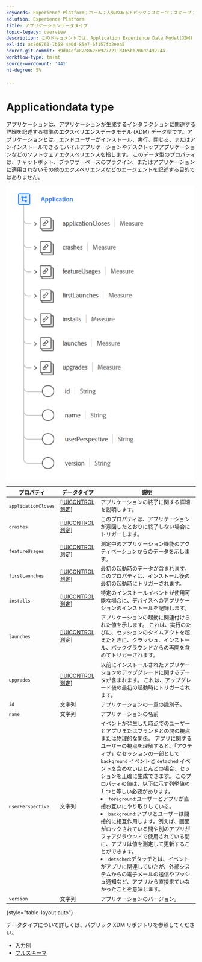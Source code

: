 ```yaml
---
keywords: Experience Platform；ホーム；人気のあるトピック；スキーマ；スキーマ；XDM；フィールド；スキーマ；スキーマ；アプリケーション；データ型；データ型；データ型；
solution: Experience Platform
title: アプリケーションデータタイプ
topic-legacy: overview
description: このドキュメントでは、Application Experience Data Model(XDM) データタイプの概要を説明します。
exl-id: ac7d6761-7b58-4e0d-85e7-6f157fb2eea5
source-git-commit: 39d04cf482e862569277211d465bb2060a49224a
workflow-type: tm+mt
source-wordcount: '441'
ht-degree: 5%

---
```


#  Applicationdata type

 アプリケーションは、アプリケーションが生成するインタラクションに関連する詳細を記述する標準のエクスペリエンスデータモデル (XDM) データ型です。アプリケーションとは、エンドユーザーがインストール、実行、閉じる、またはアンインストールできるモバイルアプリケーションやデスクトップアプリケーションなどのソフトウェアエクスペリエンスを指します。 このデータ型のプロパティは、チャットボット、ブラウザーベースのプラグイン、またはアプリケーションに適用されないその他のエクスペリエンスなどのエージェントを記述する目的ではありません。

<img src="../images/data-types/application.PNG" width="500" /><br />

| プロパティ | データタイプ | 説明 |
| --- | --- | --- |
| `applicationCloses` | [[!UICONTROL 測定]](./measure.md) | アプリケーションの終了に関する詳細を説明します。 |
| `crashes` | [[!UICONTROL 測定]](./measure.md) | このプロパティは、アプリケーションが意図したとおりに終了しない場合にトリガーします。 |
| `featureUsages` | [[!UICONTROL 測定]](./measure.md) | 測定中のアプリケーション機能のアクティベーションからのデータを示します。 |
| `firstLaunches` | [[!UICONTROL 測定]](./measure.md) | 最初の起動時のデータが含まれます。 このプロパティは、インストール後の最初の起動時にトリガーされます。 |
| `installs` | [[!UICONTROL 測定]](./measure.md) | 特定のインストールイベントが使用可能な場合に、デバイスへのアプリケーションのインストールを記録します。 |
| `launches` | [[!UICONTROL 測定]](./measure.md) | アプリケーションの起動に関連付けられた値を示します。 これは、実行のたびに、セッションのタイムアウトを超えたときに、クラッシュ、インストール、バックグラウンドからの再開を含めてトリガーされます。 |
| `upgrades` | [[!UICONTROL 測定]](./measure.md) | 以前にインストールされたアプリケーションのアップグレードに関するデータが含まれます。 これは、アップグレード後の最初の起動時にトリガーされます。 |
| `id` | 文字列 | アプリケーションの一意の識別子。 |
| `name` | 文字列 |  アプリケーションの名前 |
| `userPerspective` | 文字列 | イベントが発生した時点でのユーザーとアプリまたはブランドとの間の視点または物理的な関係。 アプリに関するユーザーの視点を理解すると、「アクティブ」なセッションの一部として `background` イベントと `detached` イベントを含めないほとんどの場合、セッションを正確に生成できます。 このプロパティの値は、以下に示す列挙値の 1 つと等しい必要があります。 <li> `foreground`:ユーザーとアプリが直接お互いにやり取りしている。 </li> <li> `background`:アプリとユーザーは間接的に相互作用します。例えば、画面がロックされている間や別のアプリがフォアグラウンドで使用されている間に、アプリは値を測定して更新することができます。  </li> <li> `detached`:デタッチとは、イベントがアプリに関連していたが、外部システムからの電子メールの送信やプッシュ通知など、アプリから直接来ていなかったことを意味します。 |
| `version` | 文字列 | アプリケーションのバージョン。 |

{style=&quot;table-layout:auto&quot;}

データタイプについて詳しくは、パブリック XDM リポジトリを参照してください。

* [入力例](https://github.com/adobe/xdm/blob/master/components/datatypes/channels/application.example.1.json)
* [フルスキーマ](https://github.com/adobe/xdm/blob/master/components/datatypes/channels/application.schema.json)

